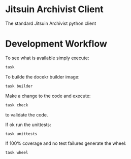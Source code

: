 # Jitsuin Archivist Client

The standard Jitsuin Archivist python client

# Development Workflow

To see what is available simply execute:

```bash
task
```

To builde the docekr builder image:
```bash
task builder
```

Make a change to the code and execute:

```bash
task check
```

to validate the code.

If ok run the unittests:

```bash
task unittests
```

If 100% coverage and no test failures generate the wheel:

```bash
task wheel
```

